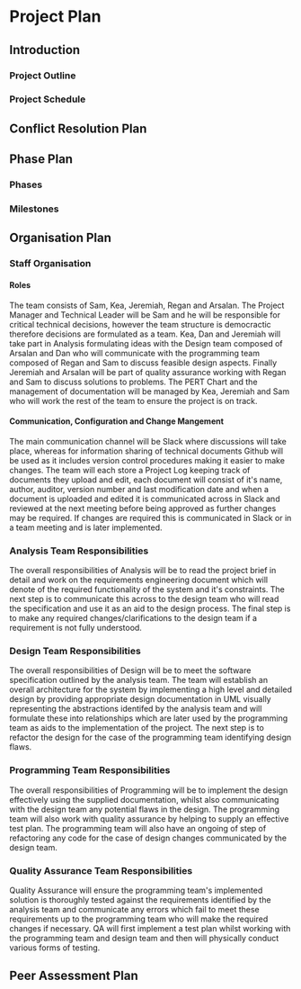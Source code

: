 # Project Plan

## Introduction

### Project Outline

### Project Schedule

## Conflict Resolution Plan

## Phase Plan

### Phases

### Milestones

## Organisation Plan

### Staff Organisation

#### Roles

The team consists of Sam, Kea, Jeremiah, Regan and Arsalan. The Project Manager and Technical Leader will be Sam and he will be responsible for critical technical decisions, however the team structure is democractic therefore decisions are formulated as a team. Kea, Dan and Jeremiah will take part in Analysis formulating ideas with the Design team composed of Arsalan and Dan who will communicate with the programming team composed of Regan and Sam to discuss feasible design aspects. Finally Jeremiah and Arsalan will be part of quality assurance working with Regan and Sam to discuss solutions to problems. The PERT Chart and the management of documentation will be managed by Kea, Jeremiah and Sam who will work the rest of the team to ensure the project is on track.

#### Communication, Configuration and Change Mangement

The main communication channel will be Slack where discussions will take place, whereas for information sharing of technical documents Github will be used as it includes version control procedures making it easier to make changes. The team will each store a Project Log keeping track of documents they upload and edit, each document will consist of it's name, author, auditor, version number and last modification date and when a document is uploaded and edited it is communicated across in Slack and reviewed at the next meeting before being approved as further changes may be required. If changes are required this is communicated in Slack or in a team meeting and is later implemented.  

### Analysis Team Responsibilities

The overall responsibilities of Analysis will be to read the project brief in detail and work on the requirements engineering document which will denote of the required functionality of the system and it's constraints. The next step is to communicate this across to the design team who will read the specification and use it as an aid to the design process. The final step is to make any required changes/clarifications to the design team if a requirement is not fully understood.

### Design Team Responsibilities

The overall responsibilities of Design will be to meet the software specification outlined by the analysis team. The team will establish an overall architecture for the system by implementing a high level and detailed design by providing appropriate design documentation in UML visually representing the abstractions identifed by the analysis team and will formulate these into relationships which are later used by the programming team as aids to the implementation of the project. The next step is to refactor the design for the case of the programming team identifying design flaws.

### Programming Team Responsibilities

The overall responsibilities of Programming will be to implement the design effectively using the supplied documentation, whilst also communicating with the design team any potential flaws in the design. The programming team will also work with quality assurance by helping to supply an effective test plan. The programming team will also have an ongoing of step of refactoring any code for the case of design changes communicated by the design team.

### Quality Assurance Team Responsibilities

Quality Assurance will ensure the programming team's implemented solution is thoroughly tested against the requirements identified by the analysis team and communicate any errors which fail to meet these requirements up to the programming team who will make the required changes if necessary. QA will first implement a test plan whilst working with the programming team and design team and then will physically conduct various forms of testing.

## Peer Assessment Plan

